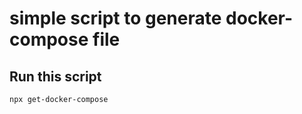 # simple script to generate docker-compose file

## Run this script

```bash
npx get-docker-compose
```

